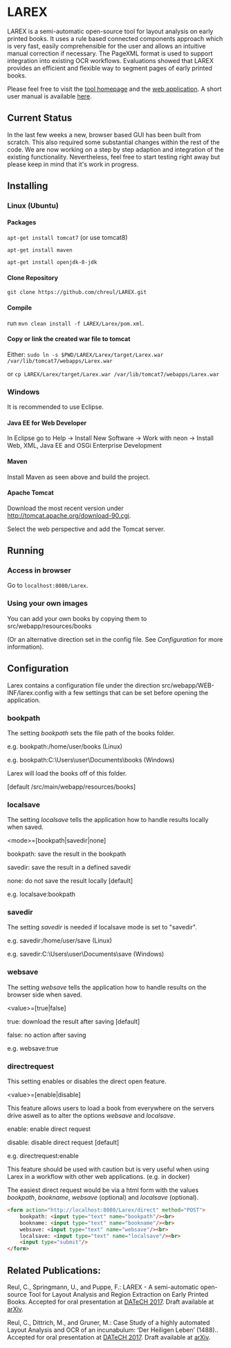 # LAREX

LAREX is a semi-automatic open-source tool for layout analysis on early printed books. 
It uses a rule based connected components approach which is very fast, 
easily comprehensible for the user and allows an intuitive manual correction if necessary. 
The PageXML format is used to support integration into existing OCR workflows. 
Evaluations showed that LAREX provides an efficient and flexible way to segment pages of early printed books.

Please feel free to visit the [tool homepage](https://go.uniwue.de/larex) and the [web application](http://www.larex-webapp.informatik.uni-wuerzburg.de/). A short user manual is available [here](http://www.is.informatik.uni-wuerzburg.de/fileadmin/10030600/Mitarbeiter/Reul_Christian/Projects/Layout_Analysis/LAREX_Quick_Guide.pdf).

## Current Status
In the last few weeks a new, browser based GUI has been built from scratch. 
This also required some substantial changes within the rest of the code. 
We are now working on a step by step adaption and integration of the existing functionality.
Nevertheless, feel free to start testing right away but please keep in mind that it's work in progress.

## Installing

### Linux (Ubuntu)
#### Packages
`apt-get install tomcat7` (or use tomcat8)

`apt-get install maven`

`apt-get install openjdk-8-jdk`

#### Clone Repository
`git clone https://github.com/chreul/LAREX.git`

#### Compile
run `mvn clean install -f LAREX/Larex/pom.xml`.

#### Copy or link the created war file to tomcat
Either: `sudo ln -s $PWD/LAREX/Larex/target/Larex.war /var/lib/tomcat7/webapps/Larex.war`

or `cp LAREX/Larex/target/Larex.war /var/lib/tomcat7/webapps/Larex.war`

### Windows
It is recommended to use Eclipse.

#### Java EE for Web Developer
In Eclipse go to Help -> Install New Software -> Work with neon -> Install Web, XML, Java EE and OSGi Enterprise Development

#### Maven
Install Maven as seen above and build the project.

#### Apache Tomcat
Download the most recent version under http://tomcat.apache.org/download-90.cgi.

Select the web perspective and add the Tomcat server.

## Running
### Access in browser
Go to `localhost:8080/Larex`.

### Using your own images
You can add your own books by copying them to src/webapp/resources/books

(Or an alternative direction set in the config file. See *Configuration* for more information).

## Configuration ##
Larex contains a configuration file under the direction src/webapp/WEB-INF/larex.config with a few settings that can be set before opening the application.

### bookpath ###
The setting *bookpath* sets the file path of the books folder.

e.g. bookpath:/home/user/books (Linux)

e.g. bookpath:C:\Users\user\Documents\books (Windows)

Larex will load the books off of this folder.

[default <Larex>/src/main/webapp/resources/books]

### localsave ###
The setting *localsave* tells the application how to handle results locally when saved.

\<mode\>=[bookpath|savedir|none]

bookpath: save the result in the bookpath

savedir: save the result in a defined savedir

none: do not save the result locally [default]

e.g. localsave:bookpath

### savedir ###
The setting *savedir* is needed if localsave mode is set to "savedir".

e.g. savedir:/home/user/save (Linux)

e.g. savedir:C:\Users\user\Documents\save (Windows)

### websave ###
The setting *websave* tells the application how to handle results on the browser side when saved.

\<value\>=[true|false]

true: download the result after saving [default]

false: no action after saving

e.g. websave:true

### directrequest ###
This setting enables or disables the direct open feature.

\<value\>=[enable|disable]

This feature allows users to load a book from everywhere on the servers drive aswell as to alter the options *websave* and *localsave*.

enable: enable direct request

disable: disable direct request [default]

e.g. directrequest:enable

This feature should be used with caution but is very useful when using Larex in a workflow with other web applications. (e.g. in docker)

The easiest direct request would be via a html form with the values *bookpath*, *bookname*, *websave* (optional) and *localsave* (optional).
```html
<form action="http://localhost:8080/Larex/direct" method="POST">
	bookpath: <input type="text" name="bookpath"/><br>
	bookname: <input type="text" name="bookname"/><br>
	websave: <input type="text" name="websave"/><br>
	localsave: <input type="text" name="localsave"/><br>
	<input type="submit"/>
</form>
```

## Related Publications:
Reul, C., Springmann, U., and Puppe, F.: LAREX - A semi-automatic open-source Tool for Layout
Analysis and Region Extraction on Early Printed Books. Accepted for oral presentation at [DATeCH 2017](http://ddays.digitisation.eu/). 
Draft available at [arXiv](https://arxiv.org/abs/1701.07396).

Reul, C., Dittrich, M., and Gruner, M.: Case Study of a highly automated Layout Analysis and OCR of an incunabulum: 
‘Der Heiligen Leben’ (1488).. Accepted for oral presentation at [DATeCH 2017](http://ddays.digitisation.eu/). 
Draft available at [arXiv](https://arxiv.org/abs/1701.07395).
